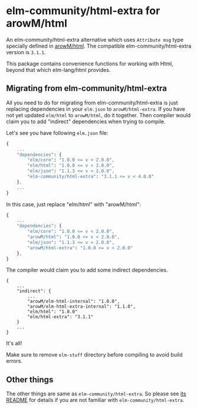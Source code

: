 # elm-community/html-extra for arowM/html

An elm-community/html-extra alternative which uses `Attribute msg` type specially defined in [arowM/html](https://github.com/arowM/html).
The compatible elm-community/html-extra version is `3.1.1`.

This package contains convenience functions for working with Html, beyond that which elm-lang/html provides.

## Migrating from elm-community/html-extra

All you need to do for migrating from elm-community/html-extra is just replacing dependencies in your `elm.json` to `arowM/html-extra`.
If you have not yet updated `elm/html` to `arowM/html`, do it together.
Then compiler would claim you to add "indirect" dependencies when trying to compile.

Let's see you have following `elm.json` file:

```elm
{
    ...
    "dependencies": {
        "elm/core": "1.0.0 <= v < 2.0.0",
        "elm/html": "1.0.0 <= v < 2.0.0",
        "elm/json": "1.1.3 <= v < 2.0.0",
        "elm-community/html-extra": "3.1.1 <= v < 4.0.0"
    },
    ...
}
```

In this case, just replace "elm/html" with "arowM/html":

```elm
{
    ...
    "dependencies": {
        "elm/core": "1.0.0 <= v < 2.0.0",
        "arowM/html": "1.0.0 <= v < 2.0.0",
        "elm/json": "1.1.3 <= v < 2.0.0",
        "arowM/html-extra": "1.0.0 <= v < 2.0.0"
    },
}
```

The compiler would claim you to add some indirect dependencies.

```
{
    ...
    "indirect": {
        ...
        "arowM/elm-html-internal": "1.0.0",
        "arowM/elm-html-extra-internal": "1.1.0",
        "elm/html": "1.0.0"
        "elm/html-extra": "3.1.1"
    }
    ...
}
```

It's all!

Make sure to remove `elm-stuff` directory before compiling to avoid build errors.

## Other things

The other things are same as `elm-community/html-extra`.
So please see [its README](https://package.elm-lang.org/packages/elm-community/html-extra/3.1.1/) for details if you are not familiar with `elm-community/html-extra`.

